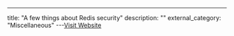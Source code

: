 ---
title: "A few things about Redis security"
description: ""
external_category: "Miscellaneous"
---[Visit Website](http://antirez.com/news/96)

